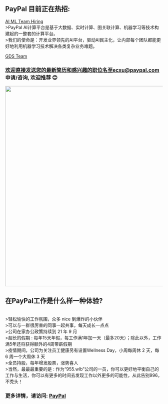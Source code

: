 ## PayPal 目前正在热招:

[AI ML Team Hiring](https://github.com/Echoxu101/PayPal---Job-Openings/blob/master/AI%20Engineer.MD)
  <br />  >PayPal AI计算平台是基于大数据、实时计算、图关联计算、机器学习等技术构建起的一整套的计算平台。
  <br />  >我们的使命是：开发业界领先的AI平台，驱动AI民主化，让内部每个团队都能更好地利用机器学习技术解决各类复杂业务难题。

[GDS Team](https://github.com/Echoxu101/PayPal---Job-Openings/blob/master/GDS.MD)

### 欢迎直接发送您的最新简历和感兴趣的职位名至ecxu@paypal.com 申请/咨询, 欢迎推荐 😊

<img src="./0518 AJS PayPal Singapore-07397.jpg" width="640px">

## 在PayPal工作是什么样一种体验?
  <br />  >轻松愉快的工作氛围，众多 nice 到爆炸的小伙伴
  <br />  >可以与一群很厉害的同事一起共事，每天成长一点点
  <br />  >公司在家办公政策持续到 21 年 9 月
  <br />  >超长的假期 : 每年15天年假，每工作满1年加一天（最多20天）；除此以外，工作满5年还将获得额外的4周带薪假期
  <br />  >疫情期间，公司为关注员工健康另有设置Wellness Day，小周每周休 2 天，每 6 周一个大周休 3 天
  <br />  >全员持股，每年增发股票，涨势喜人
  <br />  >当然，最最最重要的是 : 作为“955.wlb”公司的一员，你可以更好地平衡自己的工作与生活，你可以有更多的时间去发现工作以外更多的可能性，从此告别996，不秃头！

### 更多详情，请访问: [PayPal](https://www.paypal.com/us/webapps/mpp/about)
